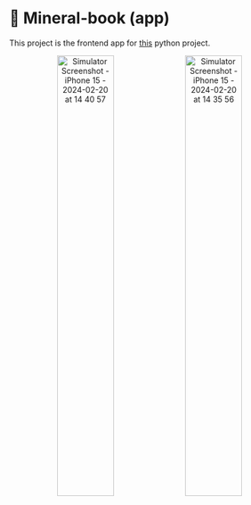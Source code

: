 # 🔮 Mineral-book (app)

This project is the frontend app for [this](https://github.com/francisdiasbr/py-mineral-book) python project.

<p align="center">
  <img src="https://github.com/francisdiasbr/mineral-book/assets/62484067/4cb6caaa-6c74-4dc3-9029-34c76bb44f0a" alt="Simulator Screenshot - iPhone 15 - 2024-02-20 at 14 40 57" width="45%" />
  <img src="https://github.com/francisdiasbr/mineral-book/assets/62484067/dec7c2c6-a827-4343-8c23-9227e1f57715" alt="Simulator Screenshot - iPhone 15 - 2024-02-20 at 14 35 56" width="45%" />
</p>
